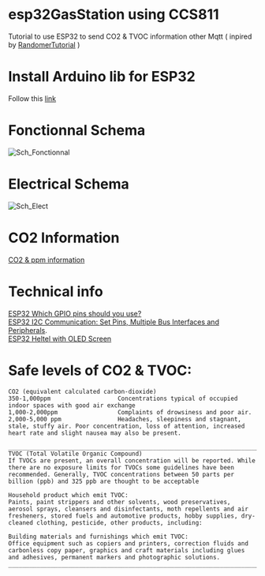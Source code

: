 # esp32GasStation using CCS811
Tutorial to use ESP32 to send CO2 & TVOC information other Mqtt ( inpired by [RandomerTutorial](https://randomnerdtutorials.com/esp32-mqtt-publish-subscribe-arduino-ide/) )

# Install Arduino lib for ESP32
Follow this [link](https://randomnerdtutorials.com/installing-the-esp32-board-in-arduino-ide-windows-instructions/)

# Fonctionnal Schema
![Sch_Fonctionnal](https://user-images.githubusercontent.com/25310798/73060571-6b0a2700-3e98-11ea-8de7-cf990ef746e2.jpg)
 
# Electrical Schema
![Sch_Elect](https://github.com/TamataOcean/esp32GasStation/blob/master/ESP32/Sch_ESP32_CCS811_bb.jpg)

# CO2 Information 
[CO2 & ppm information](https://www.experts-environnement.fr/augmentation-du-co2-dans-les-logements-a-cause-dun-systeme-de-ventilation-defectueux/)

# Technical info 
[ESP32 Which GPIO pins should you use?](https://randomnerdtutorials.com/esp32-pinout-reference-gpios/)   
[ESP32 I2C Communication: Set Pins, Multiple Bus Interfaces and Peripherals](https://randomnerdtutorials.com/esp32-i2c-communication-arduino-ide/).  
[ESP32 Heltel with OLED Screen](https://robotzero.one/heltec-wifi-kit-32/)

# Safe levels of CO2 & TVOC:   
    CO2 (equivalent calculated carbon-dioxide)
    350-1,000ppm                   Concentrations typical of occupied indoor spaces with good air exchange
    1,000-2,000ppm                 Complaints of drowsiness and poor air.
    2,000-5,000 ppm                Headaches, sleepiness and stagnant, stale, stuffy air. Poor concentration, loss of attention, increased heart rate and slight nausea may also be present.

    _______________________________________________________________________________________________________________________________________________________________________
    TVOC (Total Volatile Organic Compound)
    If TVOCs are present, an overall concentration will be reported. While there are no exposure limits for TVOCs some guidelines have been recommended. Generally, TVOC concentrations between 50 parts per billion (ppb) and 325 ppb are thought to be acceptable

    Household product which emit TVOC:
    Paints, paint strippers and other solvents, wood preservatives, aerosol sprays, cleansers and disinfectants, moth repellents and air fresheners, stored fuels and automotive products, hobby supplies, dry-cleaned clothing, pesticide, other products, including:

    Building materials and furnishings which emit TVOC:
    Office equipment such as copiers and printers, correction fluids and carbonless copy paper, graphics and craft materials including glues and adhesives, permanent markers and photographic solutions.
    _______________________________________________________________________________________________________________________________________________________________________
